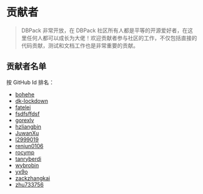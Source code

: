 # 贡献者

> DBPack 非常开放，在 DBPack 社区所有人都是平等的开源爱好者，在这里任何人都可以成长为大佬！欢迎贡献者参与社区的工作，不仅包括直接的代码贡献，测试和文档工作也是非常重要的贡献。

## 贡献者名单

按 GitHub Id 排名：

+ [bohehe](https://github.com/bohehe)
+ [dk-lockdown](https://github.com/dk-lockdown)
+ [fatelei](https://github.com/fatelei)
+ [fsdfsffdsf](https://github.com/fsdfsffdsf)
+ [gorexlv](https://github.com/gorexlv)
+ [hzliangbin](https://github.com/hzliangbin) 
+ [JuwanXu](https://github.com/JuwanXu)
+ [l2999019](https://github.com/l2999019)
+ [renjun0106](https://github.com/renjun0106)
+ [rocymp](https://github.com/rocymp)
+ [tanryberdi](https://github.com/tanryberdi)
+ [wybrobin](https://github.com/wybrobin)
+ [yx9o](https://github.com/yx9o)
+ [zackzhangkai](https://github.com/zackzhangkai)
+ [zhu733756](https://github.com/zhu733756)

